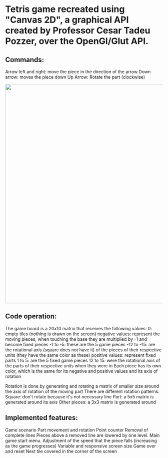 # Tetris game recreated using "Canvas 2D", a graphical API created by Professor Cesar Tadeu Pozzer, over the OpenGl/Glut API.


## Commands:

 Arrow left and right: move the piece in the direction of the arrow
 Down arrow: moves the piece down
 Up Arrow: Rotate the part (clockwise)


<div align="center">
<img src="https://user-images.githubusercontent.com/112017191/217627969-15a982cc-db7a-41b6-9a51-85c7b8cd15a9.png" width="700px" />
</div>


## Code operation:

 The game board is a 20x10 matrix that receives the following values:
 0: empty tiles (nothing is drawn on the screen)
 negative values: represent the moving pieces, when touching the base they are multiplied by -1 and become fixed pieces
 -1 to -5: these are the 5 game pieces
 -12 to -15: are the rotational axis (square does not have it) of the pieces of their respective units (they have the same color as these)
 positive values: represent fixed parts
 1 to 5: are the 5 fixed game pieces
 12 to 15: were the rotational axis of the parts of their respective units when they were in
 Each piece has its own color, which is the same for its negative and positive values and its axis of rotation

 Rotation is done by generating and rotating a matrix of smaller size around the axis of rotation of the moving part
 There are different rotation patterns:
 Square: don't rotate because it's not necessary
 line Part: a 5x5 matrix is generated around its axis
 Other pieces: a 3x3 matrix is generated around


## Implemented features:

 Game scenario
 Part movement and rotation
 Point counter
 Removal of complete lines
 Pieces above a removed line are lowered by one level.
 Main game start menu.
 Adjustment of the speed that the piece falls (increasing as the game progresses)
 Variable and responsive screen size
 Game over and reset
 Next tile covered in the corner of the screen

